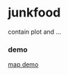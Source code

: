 # junkfood #
contain plot and ...
### demo ###
[map demo](http://139.129.7.130/jsapi/build-min/demo/demo.html)
